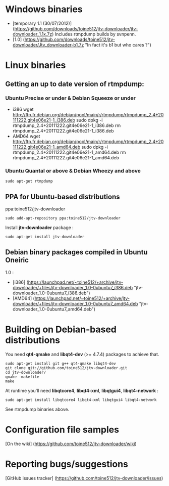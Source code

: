 Windows binaries
================
- [temporary 1.1 (30/07/2012)] (https://github.com/downloads/toine512/jtv-downloader/jtv-downloader_1.1x.7z)
  Includes rtmpdump builds by svnpenn.
- [1.0] (https://github.com/downloads/toine512/jtv-downloader/Jtv_downloader-b1.7z "In fact it's b1 but who cares ?")

Linux binaries
==============
Getting an up to date version of rtmpdump:
------------------------------------------
### Ubuntu Precise or under & Debian Squeeze or under
- i386
    wget http://ftp.fr.debian.org/debian/pool/main/r/rtmpdump/rtmpdump_2.4+20111222.git4e06e21-1_i386.deb
	sudo dpkg -i rtmpdump_2.4+20111222.git4e06e21-1_i386.deb
	rm rtmpdump_2.4+20111222.git4e06e21-1_i386.deb
- AMD64
    wget http://ftp.fr.debian.org/debian/pool/main/r/rtmpdump/rtmpdump_2.4+20111222.git4e06e21-1_amd64.deb
	sudo dpkg -i rtmpdump_2.4+20111222.git4e06e21-1_amd64.deb
	rm rtmpdump_2.4+20111222.git4e06e21-1_amd64.deb

### Ubuntu Quantal or above & Debian Wheezy and above
	sudo apt-get rtmpdump

PPA for Ubuntu-based distributions
----------------------------------
ppa:toine512/jtv-downloader

	sudo add-apt-repository ppa:toine512/jtv-downloader

Install **jtv-downloader** package :

	sudo apt-get install jtv-downloader

Debian binary packages compiled in Ubuntu Oneiric
-------------------------------------------------

1.0 :
- [i386] (https://launchpad.net/~toine512/+archive/jtv-downloader/+files/jtv-downloader_1.0-0ubuntu7_i386.deb "jtv-downloader_1.0-0ubuntu7_i386.deb")
- [AMD64] (https://launchpad.net/~toine512/+archive/jtv-downloader/+files/jtv-downloader_1.0-0ubuntu7_amd64.deb "jtv-downloader_1.0-0ubuntu7_amd64.deb")

Building on Debian-based distributions
======================================

You need **qt4-qmake** and **libqt4-dev** (>= 4.7.4) packages to achieve that.

	sudo apt-get install git g++ qt4-qmake libqt4-dev
	git clone git://github.com/toine512/jtv-downloader.git
	cd jtv-downloader/
	qmake -makefile
	make

At runtime you'll need **libqtcore4**, **libqt4-xml**, **libqtgui4**, **libqt4-network** :

	sudo apt-get install libqtcore4 libqt4-xml libqtgui4 libqt4-network
See rtmpdump binaries above.

Configuration file samples
==========================

[On the wiki] (https://github.com/toine512/jtv-downloader/wiki)

Reporting bugs/suggestions
==========================

[GitHub issues tracker] (https://github.com/toine512/jtv-downloader/issues)
